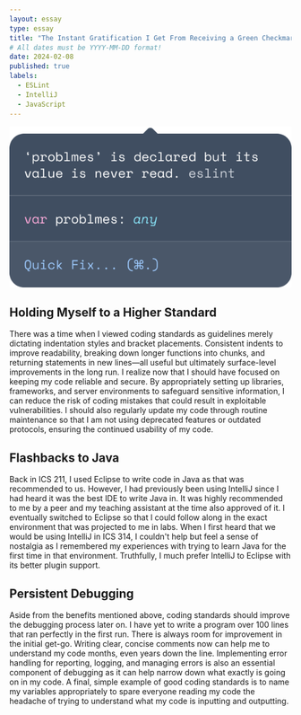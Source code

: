 ```yaml
---
layout: essay
type: essay
title: "The Instant Gratification I Get From Receiving a Green Checkmark"
# All dates must be YYYY-MM-DD format!
date: 2024-02-08
published: true
labels:
  - ESLint
  - IntelliJ
  - JavaScript
---
```

<p align="center">
  <img src="../img/eslint.png" />
</p>

## Holding Myself to a Higher Standard

  There was a time when I viewed coding standards as guidelines merely dictating indentation styles and bracket placements. Consistent indents to improve readability, breaking down longer functions into chunks, and returning statements in new lines—all useful but ultimately surface-level improvements in the long run. I realize now that I should have focused on keeping my code reliable and secure. By appropriately setting up libraries, frameworks, and server environments to safeguard sensitive information, I can reduce the risk of coding mistakes that could result in exploitable vulnerabilities. I should also regularly update my code through routine maintenance so that I am not using deprecated features or outdated protocols, ensuring the continued usability of my code.

## Flashbacks to Java

  Back in ICS 211, I used Eclipse to write code in Java as that was recommended to us. However, I had previously been using IntelliJ since I had heard it was the best IDE to write Java in. It was highly recommended to me by a peer and my teaching assistant at the time also approved of it. I eventually switched to Eclipse so that I could follow along in the exact environment that was projected to me in labs. When I first heard that we would be using IntelliJ in ICS 314, I couldn't help but feel a sense of nostalgia as I remembered my experiences with trying to learn Java for the first time in that environment. Truthfully, I much prefer IntelliJ to Eclipse with its better plugin support.

## Persistent Debugging

  Aside from the benefits mentioned above, coding standards should improve the debugging process later on. I have yet to write a program over 100 lines that ran perfectly in the first run. There is always room for improvement in the initial get-go. Writing clear, concise comments now can help me to understand my code months, even years down the line. Implementing error handling for reporting, logging, and managing errors is also an essential component of debugging as it can help narrow down what exactly is going on in my code. A final, simple example of good coding standards is to name my variables appropriately to spare everyone reading my code the headache of trying to understand what my code is inputting and outputting.
